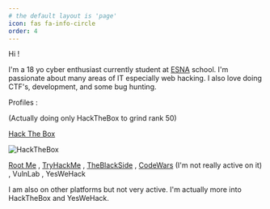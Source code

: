 ```yaml
---
# the default layout is 'page'
icon: fas fa-info-circle
order: 4
---
```


Hi !

I'm a 18 yo cyber enthusiast currently student at [ESNA](https://esna.bzh/) school.
I'm passionate about many areas of IT especially web hacking. I also love doing CTF's, development, and some bug hunting.

Profiles :

(Actually doing only HackTheBox to grind rank 50)

[Hack The Box](https://app.hackthebox.com/profile/377742)

![HackTheBox](https://cdn.discordapp.com/attachments/1033092812415189163/1200486146883461270/377742.png?ex=65c65ad9&is=65b3e5d9&hm=59c069fcd6ce0816f3d60ba20f0716d47aa8becf828fb5b624abe13a60c9d178&)

[Root Me](https://www.root-me.org/Ap4sh)  ,
[TryHackMe](https://tryhackme.com/p/Ap4sh)  ,
[TheBlackSide](https://theblackside.fr/profil/Ap4sh)  ,
[CodeWars](https://www.codewars.com/users/Ap4sh) (I'm not really active on it)  ,
VulnLab  ,
YesWeHack  

I am also on other platforms but not very active. I'm actually more into HackTheBox and YesWeHack.
